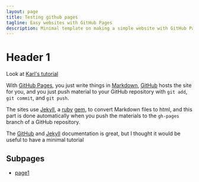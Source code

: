 ```yaml
---
layout: page
title: Testing github pages
tagline: Easy websites with GitHub Pages
description: Minimal template on making a simple website with GitHub Pages
---
```


# Header 1
Look at [Karl's tutorial](http://kbroman.org/simple_site/)

With [GitHub Pages](http://pages.github.com), you just write things in
[Markdown](https://daringfireball.net/projects/markdown/),
[GitHub](http://github.com) hosts the site for you, and you just push
material to your GitHub repository with `git add`, `git commit`, and
`git push`.

The sites use [Jekyll](http://jekyllrb.com/), a
[ruby](https://www.ruby-lang.org/en/) [gem](https://rubygems.org/), to
convert Markdown files to html, and this part is done
automatically when you push the materials to the `gh-pages` branch
of a GitHub repository.

The [GitHub](http://pages.github.com) and
[Jekyll](http://jekyllrb.com) documentation is great, but I thought it
would be useful to have a minimal tutorial

## Subpages
- [page1](pages/page1.html)

